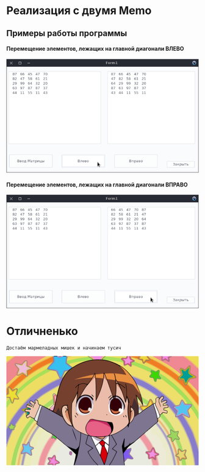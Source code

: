# Реализация с двумя Memo

## Примеры работы программы

#### Перемещение элементов, лежащих на главной диагонали ВЛЕВО
![Image alt](img/1.png)

#### Перемещение элементов, лежащих на главной диагонали ВПРАВО
![Image alt](img/2.png)

# Отличненько
    Достаём мармеладных мишек и начинаем тусич
![Image alt](img/lol.png)
